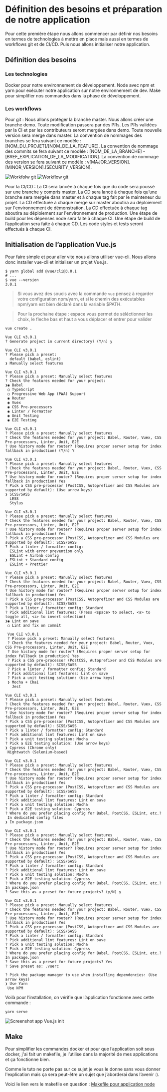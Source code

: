 # Définition des besoins et préparation de notre application

Pour cette première étape nous allons commencer par définir nos besoins en termes de technologies à mettre en place mais aussi en termes de workflows git et de CI/CD. Puis nous allons initialiser notre application.

## Définition des besoins

### Les technologies
Docker pour notre environnement de développement.
Node avec npm et yarn pour exécuter notre application sur notre environnement de dev.
Make pour simplifier nos commandes dans la phase de développement.

### Les workflows
Pour git :
Nous allons protéger la branche master.
Nous allons créer une branche demo.
Toute modification passera par des PRs.
Les PRs validées par la CI et par les contributeurs seront mergées dans demo.
Toute nouvelle version sera merge dans master.
La convention de nommages des branches se fera suivant ce modèle : [NOM_DU_PROJET]/[NOM_DE_LA_FEATURE].
La convention de nommage des commits se fera suivant ce modèle : [NOM_DE_LA_BRANCHE] - [BREF_EXPLICATION_DE_LA_MODIFICATION].
La convention de nommage des version se fera suivant ce modèle : v[MAJOR_VERSION].[MINOR_VERSION].[SECURITY_VERSION].

<!-- TODO: refaire le schémas des workflow -->
![Workfolw git ](https://storage.googleapis.com/tutos/assets/2018-07-18-gitlab-ci-js/workflow-git.png)
![Workflow git](https://storage.googleapis.com/tutos/assets/2018-07-18-gitlab-ci-js/workflow-git.svg)

Pour la CI/CD :
La CI sera lancée à chaque fois que du code sera poussé sur une branche y compris master.
La CD sera lancé à chaque fois qu’une branche sera mergée dans master et à chaque tag fait par le mainteneur du projet.
La CD effectuée à chaque merge sur master aboutira au déploiement sur l'environnement de démonstration.
La CD effectuée à chaque tag aboutira au déploiement sur l'environnement de production.
Une étape de build pour les dépenses node sera faite à chaque CI.
Une étape de build de l’application sera faite à chaque CD.
Les code styles et tests seront effectués à chaque CI.

<!-- TODO: schema ou autre -->

## Initialisation de l’application Vue.js

Pour faire simple et pour aller vite nous allons utiliser vue-cli. Nous allons donc installer vue-cli et initialiser un projet Vue.js.

```
$ yarn global add @vue/cli@3.0.1
# ...
$ vue --version
3.0.1
```

> Si vous avez des soucis avec la commande `vue` pensez à regarder votre configuration npm/yarn, et si le chemin des exécutables npm/yarn est bien déclaré dans la variable $PATH.


> Pour la prochaine étape : espace vous permet de séléctionner les choix, le fleche bas et haut a vous déplacer et entrer pour valider
```
vue create .

Vue CLI v3.0.1
? Generate project in current directory? (Y/n) y

Vue CLI v3.0.1
? Please pick a preset:
  default (babel, eslint)
❯ Manually select features

Vue CLI v3.0.1
? Please pick a preset: Manually select features
? Check the features needed for your project:
❯◉ Babel
 ◯ TypeScript
 ◯ Progressive Web App (PWA) Support
 ◉ Router
 ◉ Vuex
 ◉ CSS Pre-processors
 ◉ Linter / Formatter
 ◉ Unit Testing
 ◉ E2E Testing

Vue CLI v3.0.1
? Please pick a preset: Manually select features
? Check the features needed for your project: Babel, Router, Vuex, CSS Pre-processors, Linter, Unit, E2E
? Use history mode for router? (Requires proper server setup for index fallback in production) (Y/n) Y

Vue CLI v3.0.1
? Please pick a preset: Manually select features
? Check the features needed for your project: Babel, Router, Vuex, CSS Pre-processors, Linter, Unit, E2E
? Use history mode for router? (Requires proper server setup for index fallback in production) Yes
? Pick a CSS pre-processor (PostCSS, Autoprefixer and CSS Modules are supported by default): (Use arrow keys)
❯ SCSS/SASS
  LESS
  Stylus

Vue CLI v3.0.1
? Please pick a preset: Manually select features
? Check the features needed for your project: Babel, Router, Vuex, CSS Pre-processors, Linter, Unit, E2E
? Use history mode for router? (Requires proper server setup for index fallback in production) Yes
? Pick a CSS pre-processor (PostCSS, Autoprefixer and CSS Modules are supported by default): SCSS/SASS
? Pick a linter / formatter config:
  ESLint with error prevention only
  ESLint + Airbnb config
❯ ESLint + Standard config
  ESLint + Prettier

Vue CLI v3.0.1
? Please pick a preset: Manually select features
? Check the features needed for your project: Babel, Router, Vuex, CSS Pre-processors, Linter, Unit, E2E
? Use history mode for router? (Requires proper server setup for index fallback in production) Yes
? Pick a CSS pre-processor (PostCSS, Autoprefixer and CSS Modules are supported by default): SCSS/SASS
? Pick a linter / formatter config: Standard
? Pick additional lint features: (Press <space> to select, <a> to toggle all, <i> to invert selection)
❯◉ Lint on save
 ◯ Lint and fix on commit

 Vue CLI v3.0.1
 ? Please pick a preset: Manually select features
 ? Check the features needed for your project: Babel, Router, Vuex, CSS Pre-processors, Linter, Unit, E2E
 ? Use history mode for router? (Requires proper server setup for index fallback in production) Yes
 ? Pick a CSS pre-processor (PostCSS, Autoprefixer and CSS Modules are supported by default): SCSS/SASS
 ? Pick a linter / formatter config: Standard
 ? Pick additional lint features: Lint on save
 ? Pick a unit testing solution: (Use arrow keys)
 ❯ Mocha + Chai
   Jest

Vue CLI v3.0.1
? Please pick a preset: Manually select features
? Check the features needed for your project: Babel, Router, Vuex, CSS Pre-processors, Linter, Unit, E2E
? Use history mode for router? (Requires proper server setup for index fallback in production) Yes
? Pick a CSS pre-processor (PostCSS, Autoprefixer and CSS Modules are supported by default): SCSS/SASS
? Pick a linter / formatter config: Standard
? Pick additional lint features: Lint on save
? Pick a unit testing solution: Mocha
? Pick a E2E testing solution: (Use arrow keys)
❯ Cypress (Chrome only)
 Nightwatch (Selenium-based)

Vue CLI v3.0.1
? Please pick a preset: Manually select features
? Check the features needed for your project: Babel, Router, Vuex, CSS Pre-processors, Linter, Unit, E2E
? Use history mode for router? (Requires proper server setup for index fallback in production) Yes
? Pick a CSS pre-processor (PostCSS, Autoprefixer and CSS Modules are supported by default): SCSS/SASS
? Pick a linter / formatter config: Standard
? Pick additional lint features: Lint on save
? Pick a unit testing solution: Mocha
? Pick a E2E testing solution: Cypress
? Where do you prefer placing config for Babel, PostCSS, ESLint, etc.?
 In dedicated config files
❯ In package.json

Vue CLI v3.0.1
? Please pick a preset: Manually select features
? Check the features needed for your project: Babel, Router, Vuex, CSS Pre-processors, Linter, Unit, E2E
? Use history mode for router? (Requires proper server setup for index fallback in production) Yes
? Pick a CSS pre-processor (PostCSS, Autoprefixer and CSS Modules are supported by default): SCSS/SASS
? Pick a linter / formatter config: Standard
? Pick additional lint features: Lint on save
? Pick a unit testing solution: Mocha
? Pick a E2E testing solution: Cypress
? Where do you prefer placing config for Babel, PostCSS, ESLint, etc.? In package.json
? Save this as a preset for future projects? (y/N) y

Vue CLI v3.0.1
? Please pick a preset: Manually select features
? Check the features needed for your project: Babel, Router, Vuex, CSS Pre-processors, Linter, Unit, E2E
? Use history mode for router? (Requires proper server setup for index fallback in production) Yes
? Pick a CSS pre-processor (PostCSS, Autoprefixer and CSS Modules are supported by default): SCSS/SASS
? Pick a linter / formatter config: Standard
? Pick additional lint features: Lint on save
? Pick a unit testing solution: Mocha
? Pick a E2E testing solution: Cypress
? Where do you prefer placing config for Babel, PostCSS, ESLint, etc.? In package.json
? Save this as a preset for future projects? Yes
? Save preset as: .vuerc

? Pick the package manager to use when installing dependencies: (Use arrow keys)
❯ Use Yarn
 Use NPM
```
Voilà pour l’installation, on vérifie que l’application fonctionne avec cette commande :

```
yarn serve
```
![Screenshot app Vue.js init](https://storage.googleapis.com/tutos/assets/2018-07-18-gitlab-ci-js/screenshot-app-vue-js-init.png)

## Make

Pour simplifier les commandes docker et pour que l’application soit sous docker, j'ai fait un makefile, je l’utilise dans la majorité de mes applications et ça fonctionne bien.

Comme le tuto ne porte pas sur ce sujet je vous le donne sans vous donner l'explication mais ça sera peut-être un sujet que j’aborderai dans l’avenir :).

Voici le lien vers le makefile en question : [Makefile pour application node](link)
